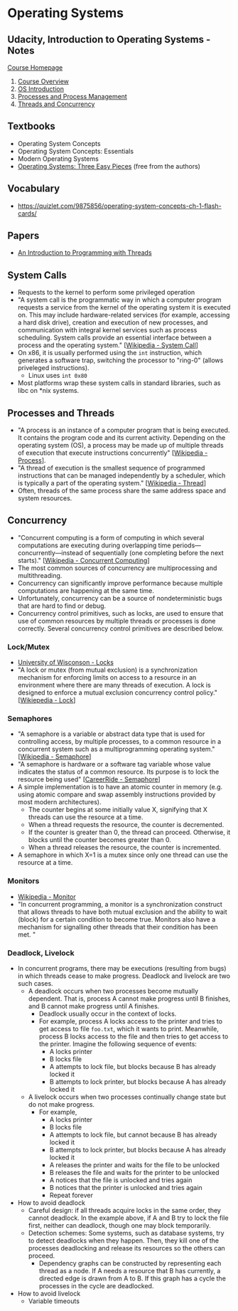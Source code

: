 # Operating Systems

## Udacity, Introduction to Operating Systems - Notes
[Course Homepage](https://www.udacity.com/course/introduction-to-operating-systems--ud923)

1. [Course Overview](https://docs.google.com/document/d/1NHgibsFIYxuzP6F-MUfdp7960ryAcPkuZmwCSgiys5A/pub)
2. [OS Introduction](https://docs.google.com/document/d/1ArRpNXkm4q2-OBP9RWjT5LhYdC0TwLwKnUqSNhL9JVE/pub)
3. [Processes and Process Management](https://docs.google.com/document/d/1egz8qH27XD6c4QYzd9akeO_0e-AvlCjzLkfZQfsn_nE/pub)
4. [Threads and Concurrency](https://docs.google.com/document/d/1LKAnbB42pv-bpr3QhqHgELdGkE7FUwSSWSozAP4DoDo/pub)

## Textbooks
* Operating System Concepts
* Operating System Concepts: Essentials
* Modern Operating Systems
* [Operating Systems: Three Easy Pieces](http://pages.cs.wisc.edu/~remzi/OSTEP/) (free from the authors)

## Vocabulary
* https://quizlet.com/9875856/operating-system-concepts-ch-1-flash-cards/

## Papers
* [An Introduction to Programming with Threads](https://s3.amazonaws.com/content.udacity-data.com/courses/ud923/references/ud923-birrell-paper.pdf)

## System Calls
* Requests to the kernel to perform some privileged operation
* "A system call is the programmatic way in which a computer program requests a service from the kernel of the operating system it is executed on. This may include hardware-related services (for example, accessing a hard disk drive), creation and execution of new processes, and communication with integral kernel services such as process scheduling. System calls provide an essential interface between a process and the operating system." [[Wikipedia - System Call](https://en.wikipedia.org/wiki/System_call)]
* On x86, it is usually performed using the `int` instruction, which generates a software trap, switching the processor to "ring-0" (allows priveleged instructions).
    * Linux uses `int 0x80`
* Most platforms wrap these system calls in standard libraries, such as libc on \*nix systems.

## Processes and Threads
* "A process is an instance of a computer program that is being executed. It contains the program code and its current activity. Depending on the operating system (OS), a process may be made up of multiple threads of execution that execute instructions concurrently" [[Wikipedia - Process](https://en.wikipedia.org/wiki/Process_(computing))].
* "A thread of execution is the smallest sequence of programmed instructions that can be managed independently by a scheduler, which is typically a part of the operating system." [[Wikipedia - Thread](https://en.wikipedia.org/wiki/Thread_(computing))]
* Often, threads of the same process share the same address space and system resources.

## Concurrency
* "Concurrent computing is a form of computing in which several computations are executing during overlapping time periods—concurrently—instead of sequentially (one completing before the next starts)." [[Wikipedia - Concurrent Computing](https://en.wikipedia.org/wiki/Concurrent_computing)]
* The most common sources of concurrency are multiprocessing and multithreading.
* Concurrency can significantly improve performance because multiple computations are happening at the same time.
* Unfortunately, concurrency can be a source of nondeterministic bugs that are hard to find or debug.
* Concurrency control primitives, such as locks, are used to ensure that use of common resources by multiple threads or processes is done correctly. Several concurrency control primitives are described below.

### Lock/Mutex
* [University of Wisconson - Locks](http://pages.cs.wisc.edu/~remzi/OSTEP/threads-locks.pdf)
* "A lock or mutex (from mutual exclusion) is a synchronization mechanism for enforcing limits on access to a resource in an environment where there are many threads of execution. A lock is designed to enforce a mutual exclusion concurrency control policy." [[Wikiepedia - Lock](https://en.wikipedia.org/wiki/Lock_(computer_science))]

### Semaphores
* "A semaphore is a variable or abstract data type that is used for controlling access, by multiple processes, to a common resource in a concurrent system such as a multiprogramming operating system." [[Wikipedia - Semaphore](https://en.wikipedia.org/wiki/Semaphore_(programming))]
* "A semaphore is hardware or a software tag variable whose value indicates the status of a common resource. Its purpose is to lock the resource being used" [[CareerRide - Semaphore](http://www.careerride.com/OS-semaphore.aspx)]
* A simple implementation is to have an atomic counter in memory (e.g. using atomic compare and swap assembly instructions provided by most modern architectures).
    * The counter begins at some initially value X, signifying that X threads can use the resource at a time.
    * When a thread requests the resource, the counter is decremented.
    * If the counter is greater than 0, the thread can proceed. Otherwise, it blocks until the counter becomes greater than 0.
    * When a thread releases the resource, the counter is incremented.
* A semaphore in which X=1 is a mutex since only one thread can use the resource at a time.

### Monitors
* [Wikipedia - Monitor](https://en.wikipedia.org/wiki/Monitor_(synchronization))
* "In concurrent programming, a monitor is a synchronization construct that allows threads to have both mutual exclusion and the ability to wait (block) for a certain condition to become true. Monitors also have a mechanism for signalling other threads that their condition has been met. "

### Deadlock, Livelock
* In concurrent programs, there may be executions (resulting from bugs) in which threads cease to make progress. Deadlock and livelock are two such cases.
    * A deadlock occurs when two processes become mutually dependent. That is, process A cannot make progress until B finishes, and B cannot make progress until A finishes.
        * Deadlock usually occur in the context of locks.
        * For example, process A locks access to the printer and tries to get access to file `foo.txt`, which it wants to print. Meanwhile, process B locks access to the file and then tries to get access to the printer. Imagine the following sequence of events:
            * A locks printer
            * B locks file
            * A attempts to lock file, but blocks because B has already locked it
            * B attempts to lock printer, but blocks because A has already locked it
    * A livelock occurs when two processes continually change state but do not make progress.
        * For example,
            * A locks printer
            * B locks file
            * A attempts to lock file, but cannot because B has already locked it
            * B attempts to lock printer, but blocks because A has already locked it
            * A releases the printer and waits for the file to be unlocked
            * B releases the file and waits for the printer to be unlocked
            * A notices that the file is unlocked and tries again
            * B notices that the printer is unlocked and tries again
            * Repeat forever
* How to avoid deadlock
    * Careful design: if all threads acquire locks in the same order, they cannot deadlock. In the example above, if A and B try to lock the file first, neither can deadlock, though one may block temporarily.
    * Detection schemes: Some systems, such as database systems, try to detect deadlocks when they happen. Then, they kill one of the processes deadlocking and release its resources so the others can proceed.
        * Dependency graphs can be constructed by representing each thread as a node. If A needs a resource that B has currently, a directed edge is drawn from A to B. If this graph has a cycle the processes in the cycle are deadlocked.
* How to avoid livelock
    * Variable timeouts
